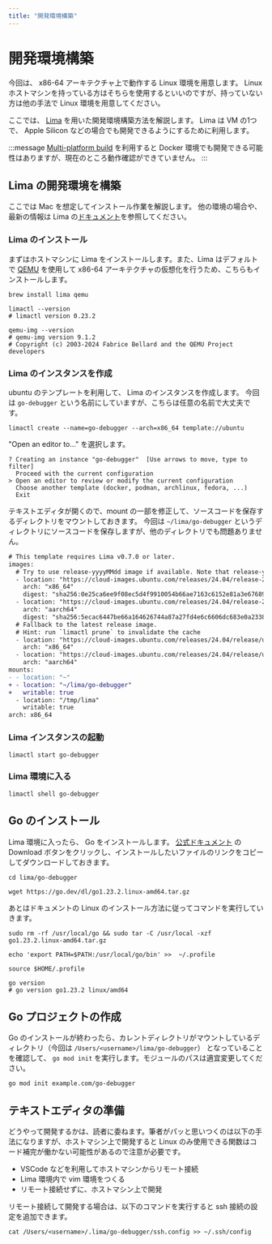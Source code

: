 ```yaml
---
title: "開発環境構築"
---
```


# 開発環境構築
今回は、 x86-64 アーキテクチャ上で動作する Linux 環境を用意します。
Linux ホストマシンを持っている方はそちらを使用するといいのですが、持っていない方は他の手法で Linux 環境を用意してください。

ここでは、 [Lima](https://github.com/lima-vm/lima) を用いた開発環境構築方法を解説します。 Lima は VM の1つで、 Apple Silicon などの場合でも開発できるようにするために利用します。

:::message
[Multi-platform build](https://docs.docker.com/build/building/multi-platform/) を利用すると Docker 環境でも開発できる可能性はありますが、現在のところ動作確認ができていません。
:::

## Lima の開発環境を構築
ここでは Mac を想定してインストール作業を解説します。
他の環境の場合や、最新の情報は Lima の[ドキュメント](https://lima-vm.io/docs/installation/)を参照してください。

### Lima のインストール
まずはホストマシンに Lima をインストールします。また、Lima はデフォルトで [QEMU](https://www.qemu.org/) を使用して x86-64 アーキテクチャの仮想化を行うため、こちらもインストールします。

```shell
brew install lima qemu

limactl --version
# limactl version 0.23.2

qemu-img --version
# qemu-img version 9.1.2
# Copyright (c) 2003-2024 Fabrice Bellard and the QEMU Project developers
```

### Lima のインスタンスを作成
ubuntu のテンプレートを利用して、 Lima のインスタンスを作成します。
今回は `go-debugger` という名前にしていますが、こちらは任意の名前で大丈夫です。

```shell
limactl create --name=go-debugger --arch=x86_64 template://ubuntu
```

"Open an editor to..." を選択します。
```shell
? Creating an instance "go-debugger"  [Use arrows to move, type to filter]
  Proceed with the current configuration
> Open an editor to review or modify the current configuration
  Choose another template (docker, podman, archlinux, fedora, ...)
  Exit
```

テキストエディタが開くので、mount の一部を修正して、ソースコードを保存するディレクトリをマウントしておきます。
今回は `~/lima/go-debugger` というディレクトリにソースコードを保存しますが、他のディレクトリでも問題ありません。 

```diff yaml
# This template requires Lima v0.7.0 or later.
images:
  # Try to use release-yyyyMMdd image if available. Note that release-yyyyMMdd will be removed after several months.
  - location: "https://cloud-images.ubuntu.com/releases/24.04/release-20240821/ubuntu-24.04-server-cloudimg-amd64.img"
    arch: "x86_64"
    digest: "sha256:0e25ca6ee9f08ec5d4f9910054b66ae7163c6152e81a3e67689d89bd6e4dfa69"
  - location: "https://cloud-images.ubuntu.com/releases/24.04/release-20240821/ubuntu-24.04-server-cloudimg-arm64.img"
    arch: "aarch64"
    digest: "sha256:5ecac6447be66a164626744a87a27fd4e6c6606dc683e0a233870af63df4276a"
  # Fallback to the latest release image.
  # Hint: run `limactl prune` to invalidate the cache
  - location: "https://cloud-images.ubuntu.com/releases/24.04/release/ubuntu-24.04-server-cloudimg-amd64.img"
    arch: "x86_64"
  - location: "https://cloud-images.ubuntu.com/releases/24.04/release/ubuntu-24.04-server-cloudimg-arm64.img"
    arch: "aarch64"
mounts:
- - location: "~"
+ - location: "~/lima/go-debugger"
+   writable: true
  - location: "/tmp/lima"
    writable: true
arch: x86_64
```

### Lima インスタンスの起動


```shell
limactl start go-debugger
```

### Lima 環境に入る

```shell
limactl shell go-debugger
```
## Go のインストール

Lima 環境に入ったら、 Go をインストールします。
[公式ドキュメント](https://go.dev/doc/install) の Download ボタンをクリックし、インストールしたいファイルのリンクをコピーしてダウンロードしておきます。

```shell
cd lima/go-debugger

wget https://go.dev/dl/go1.23.2.linux-amd64.tar.gz
```

あとはドキュメントの Linux のインストール方法に従ってコマンドを実行していきます。

```shell
sudo rm -rf /usr/local/go && sudo tar -C /usr/local -xzf go1.23.2.linux-amd64.tar.gz

echo 'export PATH=$PATH:/usr/local/go/bin' >>  ~/.profile

source $HOME/.profile

go version
# go version go1.23.2 linux/amd64
```

## Go プロジェクトの作成
Go のインストールが終わったら、カレントディレクトリがマウントしているディレクトリ（今回は `/Users/<username>/lima/go-debugger`） となっていることを確認して、 `go mod init` を実行します。モジュールのパスは適宜変更してください。
```shell
go mod init example.com/go-debugger
```

## テキストエディタの準備
どうやって開発するかは、読者に委ねます。筆者がパッと思いつくのは以下の手法になりますが、ホストマシン上で開発すると Linux のみ使用できる関数はコード補完が働かない可能性があるので注意が必要です。

- VSCode などを利用してホストマシンからリモート接続
- Lima 環境内で vim 環境をつくる
- リモート接続せずに、ホストマシン上で開発

リモート接続して開発する場合は、以下のコマンドを実行すると ssh 接続の設定を追加できます。
```shell
cat /Users/<username>/.lima/go-debugger/ssh.config >> ~/.ssh/config
```